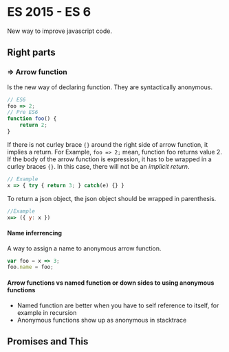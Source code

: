 # ES 2015 - ES 6

New way to improve javascript code.

## Right parts

### => Arrow function

Is the new way of declaring function. They are syntactically anonymous.

```js
// ES6
foo => 2;
// Pre ES6
function foo() {
    return 2;
}
```

If there is not curley brace `{}` around the right side of arrow function, it implies a return. For Example, `foo => 2;` mean, function foo returns value 2. 
If the body of the arrow function is expression, it has to be wrapped in a curley braces `{}`. In this case, there will not be an _implicit return_.

```js
// Example
x => { try { return 3; } catch(e) {} }
```

To return a json object, the json object should be wrapped in parenthesis.

```js
//Example
x=> ({ y: x })
```

#### Name inferrencing

A way to assign a name to anonymous arrow function.

```js
var foo = x => 3;
foo.name = foo;
```

#### Arrow functions vs named function or down sides to using anonymous functions

* Named function are better when you have to self reference to itself, for example in recursion
* Anonymous functions show up as anonymous in stacktrace

## Promises and This

